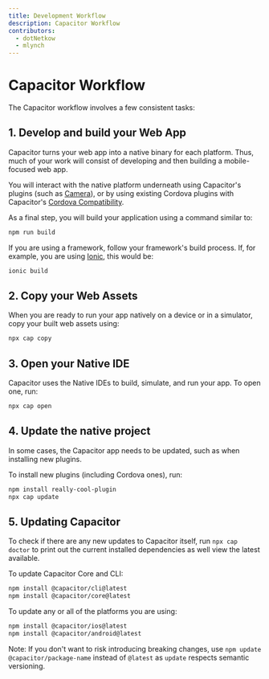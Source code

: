 ```yaml
---
title: Development Workflow
description: Capacitor Workflow
contributors:
  - dotNetkow
  - mlynch
---
```


# Capacitor Workflow

The Capacitor workflow involves a few consistent tasks:

## 1. Develop and build your Web App

Capacitor turns your web app into a native binary for each platform. Thus, much of your work will consist of developing and then building a mobile-focused web app.

You will interact with the native platform underneath using Capacitor's plugins (such as [Camera](/docs/apis/camera)), or by using existing Cordova plugins with Capacitor's [Cordova Compatibility](/docs/cordova).

As a final step, you will build your application using a command similar to:

```bash
npm run build
```

If you are using a framework, follow your framework's build process. If, for example, you are using [Ionic](https://ionicframework.com/), this would be:

```bash
ionic build
```

## 2. Copy your Web Assets

When you are ready to run your app natively on a device or in a simulator, copy your built web assets using:

```bash
npx cap copy
```

## 3. Open your Native IDE

Capacitor uses the Native IDEs to build, simulate, and run your app. To open one, run:

```bash
npx cap open
```

## 4. Update the native project

In some cases, the Capacitor app needs to be updated, such as when installing new plugins.

To install new plugins (including Cordova ones), run:

```bash
npm install really-cool-plugin
npx cap update
```

## 5. Updating Capacitor

To check if there are any new updates to Capacitor itself, run `npx cap doctor` to print out the current installed dependencies as well view the latest available.

To update Capacitor Core and CLI:

```bash
npm install @capacitor/cli@latest
npm install @capacitor/core@latest
```

To update any or all of the platforms you are using:

```bash
npm install @capacitor/ios@latest
npm install @capacitor/android@latest
```

Note: If you don't want to risk introducing breaking changes, use `npm update @capacitor/package-name` instead of `@latest` as `update` respects semantic versioning.
